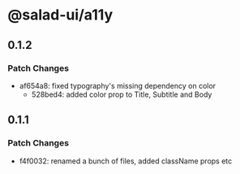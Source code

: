 # @salad-ui/a11y

## 0.1.2

### Patch Changes

- af654a8: fixed typography's missing dependency on color
  - 528bed4: added color prop to Title, Subtitle and Body

## 0.1.1

### Patch Changes

- f4f0032: renamed a bunch of files, added className props etc
